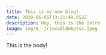 ```yaml
---
title: This is my new blog!
date: 2020-06-05T13:21:49.853Z
description: Hey, this is the intro
image: img/0_-jrisva9ldebptsc.jpeg
---
```

This is the body!